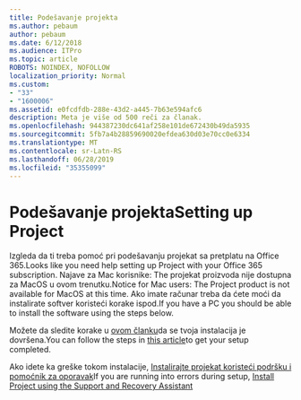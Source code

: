 ```yaml
---
title: Podešavanje projekta
ms.author: pebaum
author: pebaum
ms.date: 6/12/2018
ms.audience: ITPro
ms.topic: article
ROBOTS: NOINDEX, NOFOLLOW
localization_priority: Normal
ms.custom:
- "33"
- "1600006"
ms.assetid: e0fcdfdb-288e-43d2-a445-7b63e594afc6
description: Meta je više od 500 reči za članak.
ms.openlocfilehash: 944387230dc641af258e101de672430b49da5935
ms.sourcegitcommit: 5fb7a4b28859690020efdea630d03e70cc0e6334
ms.translationtype: MT
ms.contentlocale: sr-Latn-RS
ms.lasthandoff: 06/28/2019
ms.locfileid: "35355099"
---
```

# <a name="setting-up-project"></a><span data-ttu-id="5c877-103">Podešavanje projekta</span><span class="sxs-lookup"><span data-stu-id="5c877-103">Setting up Project</span></span>

<span data-ttu-id="5c877-104">Izgleda da ti treba pomoć pri podešavanju projekat sa pretplatu na Office 365.</span><span class="sxs-lookup"><span data-stu-id="5c877-104">Looks like you need help setting up Project with your Office 365 subscription.</span></span>
<span data-ttu-id="5c877-105">Najave za Mac korisnike: The projekat proizvoda nije dostupna za MacOS u ovom trenutku.</span><span class="sxs-lookup"><span data-stu-id="5c877-105">Notice for Mac users: The Project product is not available for MacOS at this time.</span></span> <span data-ttu-id="5c877-106">Ako imate računar treba da ćete moći da instalirate softver koristeći korake ispod.</span><span class="sxs-lookup"><span data-stu-id="5c877-106">If you have a PC you should be able to install the software using the steps below.</span></span>
  
<span data-ttu-id="5c877-107">Možete da sledite korake u [ovom članku](https://support.office.com/article/7059249b-d9fe-4d61-ab96-5c5bf435f281.aspx)da se tvoja instalacija je dovršena.</span><span class="sxs-lookup"><span data-stu-id="5c877-107">You can follow the steps in [this article](https://support.office.com/article/7059249b-d9fe-4d61-ab96-5c5bf435f281.aspx)to get your setup completed.</span></span>
  
<span data-ttu-id="5c877-108">Ako idete ka greške tokom instalacije, [Instalirajte projekat koristeći podršku i pomoćnik za oporavak](https://aka.ms/SaRA-ProjectSetupScenario)</span><span class="sxs-lookup"><span data-stu-id="5c877-108">If you are running into errors during setup, [Install Project using the Support and Recovery Assistant](https://aka.ms/SaRA-ProjectSetupScenario)</span></span>
